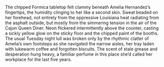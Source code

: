 The chipped Formica tabletop felt clammy beneath Amelia Hernandez’s fingertips, the humidity clinging to her like a second skin.  Sweat beaded on her forehead, not entirely from the oppressive Louisiana heat radiating from the asphalt outside, but mostly from the simmering tension in the air of the Cajun Queen Diner.  Neon flickered intermittently above the counter, casting a sickly yellow glow on the sticky floor and the chipped paint of the booths.  The usual Tuesday night lull was broken only by the rhythmic clatter of Amelia’s own footsteps as she navigated the narrow aisles, her tray laden with lukewarm coffee and forgotten biscuits. The scent of stale grease and desperation hung heavy, a familiar perfume in this place she’d called her workplace for the last five years.
